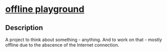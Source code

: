 # [offline playground](https://github.com/UniBreakfast/offline-playground)

## Description

A project to think about something - anything. And to work on that - mostly offline due to the abscence of the Internet connection.
